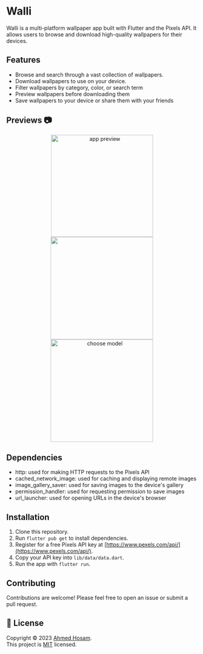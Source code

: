 # Walli

Walli is a multi-platform wallpaper app built with Flutter and the Pixels API. It allows users to browse and download high-quality wallpapers for their devices.

## Features

- Browse and search through a vast collection of wallpapers.
- Download wallpapers to use on your device.
- Filter wallpapers by category, color, or search term
- Preview wallpapers before downloading them
- Save wallpapers to your device or share them with your friends

## Previews 📷

<p align="center">
<img src="https://user-images.githubusercontent.com/62101039/227745528-4cf03145-7b05-4dc1-9d04-62bc51327aaf.png" alt="app preview" width="269px" />
<img src="https://user-images.githubusercontent.com/62101039/227745523-ce4cb9d6-d83e-4d1d-b8c1-99a95192ed8a.png" alt="" width="270px" />
<img src="https://user-images.githubusercontent.com/62101039/227745711-ca1d3c76-951d-4e6a-9492-4c427f39736d.png" alt="choose model" width="270px" />

</br>
</p>

## Dependencies

- http: used for making HTTP requests to the Pixels API
- cached_network_image: used for caching and displaying remote images
- image_gallery_saver: used for saving images to the device's gallery
- permission_handler: used for requesting permission to save images
- url_launcher: used for opening URLs in the device's browser

## Installation

1. Clone this repository.
2. Run `flutter pub get` to install dependencies.
3. Register for a free Pixels API key at [https://www.pexels.com/api/](https://www.pexels.com/api/).
4. Copy your API key into `lib/data/data.dart`.
5. Run the app with `flutter run`.

## Contributing
Contributions are welcome! Please feel free to open an issue or submit a pull request.

## 📝 License
Copyright © 2023 [Ahmed Hosam](https://github.com/ahmedhosam283843). <br />
This project is [MIT](https://github.com/ahmedhosam283843/Walli/blob/master/LICENCE) licensed.
